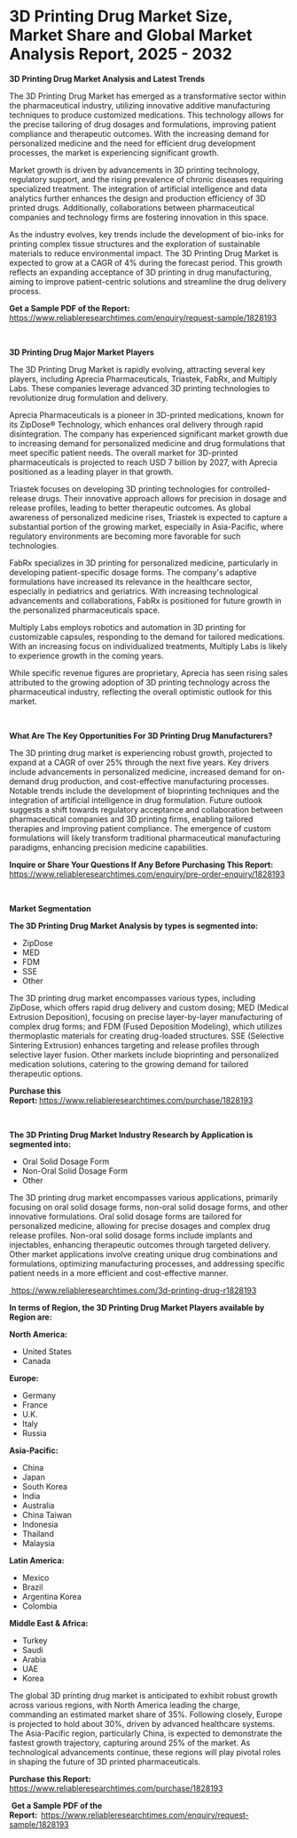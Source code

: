 <p><h1>3D Printing Drug Market Size, Market Share and Global Market Analysis Report, 2025 - 2032</h1></p><p><strong>3D Printing Drug Market Analysis and Latest Trends</strong></p>
<p><p>The 3D Printing Drug Market has emerged as a transformative sector within the pharmaceutical industry, utilizing innovative additive manufacturing techniques to produce customized medications. This technology allows for the precise tailoring of drug dosages and formulations, improving patient compliance and therapeutic outcomes. With the increasing demand for personalized medicine and the need for efficient drug development processes, the market is experiencing significant growth.</p><p>Market growth is driven by advancements in 3D printing technology, regulatory support, and the rising prevalence of chronic diseases requiring specialized treatment. The integration of artificial intelligence and data analytics further enhances the design and production efficiency of 3D printed drugs. Additionally, collaborations between pharmaceutical companies and technology firms are fostering innovation in this space.</p><p>As the industry evolves, key trends include the development of bio-inks for printing complex tissue structures and the exploration of sustainable materials to reduce environmental impact. The 3D Printing Drug Market is expected to grow at a CAGR of 4% during the forecast period. This growth reflects an expanding acceptance of 3D printing in drug manufacturing, aiming to improve patient-centric solutions and streamline the drug delivery process.</p></p>
<p><strong>Get a Sample PDF of the Report:&nbsp;</strong> <a href="https://www.reliableresearchtimes.com/enquiry/request-sample/1828193?utm_campaign=3307&utm_medium=2&utm_source=Github&utm_content=ia&utm_term=19042025&utm_id=3d-printing-drug">https://www.reliableresearchtimes.com/enquiry/request-sample/1828193</a></p>
<p>&nbsp;</p>
<p><strong>3D Printing Drug Major Market Players</strong></p>
<p><p>The 3D Printing Drug Market is rapidly evolving, attracting several key players, including Aprecia Pharmaceuticals, Triastek, FabRx, and Multiply Labs. These companies leverage advanced 3D printing technologies to revolutionize drug formulation and delivery.</p><p>Aprecia Pharmaceuticals is a pioneer in 3D-printed medications, known for its ZipDose® Technology, which enhances oral delivery through rapid disintegration. The company has experienced significant market growth due to increasing demand for personalized medicine and drug formulations that meet specific patient needs. The overall market for 3D-printed pharmaceuticals is projected to reach USD 7 billion by 2027, with Aprecia positioned as a leading player in that growth.</p><p>Triastek focuses on developing 3D printing technologies for controlled-release drugs. Their innovative approach allows for precision in dosage and release profiles, leading to better therapeutic outcomes. As global awareness of personalized medicine rises, Triastek is expected to capture a substantial portion of the growing market, especially in Asia-Pacific, where regulatory environments are becoming more favorable for such technologies.</p><p>FabRx specializes in 3D printing for personalized medicine, particularly in developing patient-specific dosage forms. The company's adaptive formulations have increased its relevance in the healthcare sector, especially in pediatrics and geriatrics. With increasing technological advancements and collaborations, FabRx is positioned for future growth in the personalized pharmaceuticals space.</p><p>Multiply Labs employs robotics and automation in 3D printing for customizable capsules, responding to the demand for tailored medications. With an increasing focus on individualized treatments, Multiply Labs is likely to experience growth in the coming years.</p><p>While specific revenue figures are proprietary, Aprecia has seen rising sales attributed to the growing adoption of 3D printing technology across the pharmaceutical industry, reflecting the overall optimistic outlook for this market.</p></p>
<p>&nbsp;</p>
<p><strong>What Are The Key Opportunities For 3D Printing Drug Manufacturers?</strong></p>
<p><p>The 3D printing drug market is experiencing robust growth, projected to expand at a CAGR of over 25% through the next five years. Key drivers include advancements in personalized medicine, increased demand for on-demand drug production, and cost-effective manufacturing processes. Notable trends include the development of bioprinting techniques and the integration of artificial intelligence in drug formulation. Future outlook suggests a shift towards regulatory acceptance and collaboration between pharmaceutical companies and 3D printing firms, enabling tailored therapies and improving patient compliance. The emergence of custom formulations will likely transform traditional pharmaceutical manufacturing paradigms, enhancing precision medicine capabilities.</p></p>
<p><strong>Inquire or Share Your Questions If Any Before Purchasing This Report:</strong> <a href="https://www.reliableresearchtimes.com/enquiry/pre-order-enquiry/1828193?utm_campaign=3307&utm_medium=2&utm_source=Github&utm_content=ia&utm_term=19042025&utm_id=3d-printing-drug">https://www.reliableresearchtimes.com/enquiry/pre-order-enquiry/1828193</a></p>
<p>&nbsp;</p>
<p><strong>Market Segmentation</strong></p>
<p><strong>The 3D Printing Drug Market Analysis by types is segmented into:</strong></p>
<p><ul><li>ZipDose</li><li>MED</li><li>FDM</li><li>SSE</li><li>Other</li></ul></p>
<p><p>The 3D printing drug market encompasses various types, including ZipDose, which offers rapid drug delivery and custom dosing; MED (Medical Extrusion Deposition), focusing on precise layer-by-layer manufacturing of complex drug forms; and FDM (Fused Deposition Modeling), which utilizes thermoplastic materials for creating drug-loaded structures. SSE (Selective Sintering Extrusion) enhances targeting and release profiles through selective layer fusion. Other markets include bioprinting and personalized medication solutions, catering to the growing demand for tailored therapeutic options.</p></p>
<p><strong>Purchase this Report:&nbsp;</strong><a href="https://www.reliableresearchtimes.com/purchase/1828193?utm_campaign=3307&utm_medium=2&utm_source=Github&utm_content=ia&utm_term=19042025&utm_id=3d-printing-drug">https://www.reliableresearchtimes.com/purchase/1828193</a></p>
<p>&nbsp;</p>
<p><strong>The 3D Printing Drug Market Industry Research by Application is segmented into:</strong></p>
<p><ul><li>Oral Solid Dosage Form</li><li>Non-Oral Solid Dosage Form</li><li>Other</li></ul></p>
<p><p>The 3D printing drug market encompasses various applications, primarily focusing on oral solid dosage forms, non-oral solid dosage forms, and other innovative formulations. Oral solid dosage forms are tailored for personalized medicine, allowing for precise dosages and complex drug release profiles. Non-oral solid dosage forms include implants and injectables, enhancing therapeutic outcomes through targeted delivery. Other market applications involve creating unique drug combinations and formulations, optimizing manufacturing processes, and addressing specific patient needs in a more efficient and cost-effective manner.</p></p>
<p><a href="https://www.reliableresearchtimes.com/3d-printing-drug-r1828193?utm_campaign=3307&utm_medium=2&utm_source=Github&utm_content=ia&utm_term=19042025&utm_id=3d-printing-drug">&nbsp;https://www.reliableresearchtimes.com/3d-printing-drug-r1828193</a></p>
<p><strong>In terms of Region, the 3D Printing Drug Market Players available by Region are:</strong></p>
<p>
    <p> <strong> North America: </strong>
        <ul>
            <li>United States</li>
            <li>Canada</li>
        </ul>
        </p> 
    <p> <strong> Europe: </strong>
        <ul>
            <li>Germany</li>
            <li>France</li>
            <li>U.K.</li>
            <li>Italy</li>
            <li>Russia</li>
        </ul>
        </p> 
    <p> <strong> Asia-Pacific: </strong>
        <ul>
            <li>China</li>
            <li>Japan</li>
            <li>South Korea</li>
            <li>India</li>
            <li>Australia</li>
            <li>China Taiwan</li>
            <li>Indonesia</li>
            <li>Thailand</li>
            <li>Malaysia</li>
        </ul>
        </p> 
    <p> <strong> Latin America: </strong>
        <ul>
            <li>Mexico</li>
            <li>Brazil</li>
            <li>Argentina Korea</li>
            <li>Colombia</li>
        </ul>
        </p> 
    <p> <strong> Middle East & Africa: </strong>
        <ul>
            <li>Turkey</li>
            <li>Saudi</li>
            <li>Arabia</li>
            <li>UAE</li>
            <li>Korea</li>
        </ul>
    </p>
    </p>
<p><p>The global 3D printing drug market is anticipated to exhibit robust growth across various regions, with North America leading the charge, commanding an estimated market share of 35%. Following closely, Europe is projected to hold about 30%, driven by advanced healthcare systems. The Asia-Pacific region, particularly China, is expected to demonstrate the fastest growth trajectory, capturing around 25% of the market. As technological advancements continue, these regions will play pivotal roles in shaping the future of 3D printed pharmaceuticals.</p></p>
<p><strong>Purchase this Report: </strong><a href="https://www.reliableresearchtimes.com/purchase/1828193?utm_campaign=3307&utm_medium=2&utm_source=Github&utm_content=ia&utm_term=19042025&utm_id=3d-printing-drug">https://www.reliableresearchtimes.com/purchase/1828193</a></p>
<p>&nbsp;<strong>Get a Sample PDF of the Report:&nbsp;&nbsp;</strong><a href="https://www.reliableresearchtimes.com/enquiry/request-sample/1828193?utm_campaign=3307&utm_medium=2&utm_source=Github&utm_content=ia&utm_term=19042025&utm_id=3d-printing-drug">https://www.reliableresearchtimes.com/enquiry/request-sample/1828193</a></p>
<p><strong></strong></p>
<p><p></p><p></p><p></p></p>